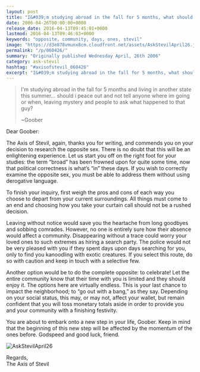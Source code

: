 ```yaml
---
layout: post
title: "I&#039;m studying abroad in the fall for 5 months, what should I do?"
date: 2006-04-26T00:00:00+0000
release_date: 2016-04-13T09:45:01+0000
lastmod: 2016-04-13T09:46:03+0000
keywords: "opposite, community, days, ones, stevil"
image: "https://d3e878vmunx8cm.cloudfront.net/assets/AskStevilApril26.jpg"
permalink: "/p/060426/"
summary: "Originally published Wednesday April, 26th 2006"
category: ask-stevil
hashtag: "#axisofstevil_060426"
excerpt: "I&#039;m studying abroad in the fall for 5 months, what should I do? and other great questions from Wednesday April, 26th 2006"
---
```


[p01]: https://d3e878vmunx8cm.cloudfront.net/assets/AskStevilApril26.jpg "AskStevilApril26"
> I'm studying abroad in the fall for 5 months and living in another state this summer... should i peace out and not tell anyone where im going or when, leaving mystery and people to ask what happened to that guy? 
> 
> ~Goober

Dear Goober:

The Axis of Stevil, again, thanks you for writing, and commends you on your decision to research the opposite sex.  There is no doubt that this will be an enlightening experience.  Let us start you off on the right foot for your studies:  the term “broad” has been frowned upon for quite some time, now that political correctness is what’s “in” these days.  If you wish to correctly examine the opposite sex, you must be able to address them without using derogative language.

To finish your inquiry, first weigh the pros and cons of each way you choose to depart from your current surroundings.  All things must come to an end and choosing how you take your curtain call should not be a rushed decision.

Leaving without notice would save you the heartache from long goodbyes and sobbing comrades. However, no one is entirely sure how their absence would affect a community.  Disappearing without a trace could worry your loved ones to such extremes as hiring a search party.  The police would not be very pleased with you if they spent days upon days searching for you, only to find you kanoodling with exotic creatures.  If you select this route, do so with caution and keep in touch with a selective few.

Another option would be to do the complete opposite: to celebrate!  Let the entire community know that their time with you is limited and they should enjoy it.  The options here are virtually endless.  This is your last chance to impact the neighborhood; to “go out with a bang,” as they say.  Depending on your social status, this may, or may not, affect your wallet, but remain confident that you will toss monetary totals aside in order to provide you and your community with a finishing festivity.
           
You are about to embark onto a new step in your life, Goober.  Keep in mind that the beginning of this new step will be affected by the momentum of the ones before.  Godspeed and good luck, friend.

![AskStevilApril26][p01]

Regards,  
The Axis of Stevil
